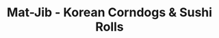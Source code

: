 ---
layout: place
title: "Mat-Jib - Korean Corndogs & Sushi Rolls"
permalink: /north-carolina/cary/mat-jib-korean-corndogs-sushi-rolls.html
stateAbbr: NC
stateName: North Carolina
cityName: Cary
seo:
  name: "Mat-Jib - Korean Corndogs & Sushi Rolls"
  type: Restaurant
  links: null
description: "Mat-Jib - Korean Corndogs & Sushi Rolls serves delicious sushi in Cary, North Carolina. Try fresh Japanese dishes for a great dining experience. "
place_id: ChIJk7RnISXtrIkRX5NF8oQz-IA
photos:
  - name: >-
      places/ChIJk7RnISXtrIkRX5NF8oQz-IA/photos/AeeoHcIdwA9sIZ_kzldLedItrKBwWemT6OUafG3awBmwVelsEQlSurbJj3oY65sR4pkFUW8MbuG5ovVaYnYemUgKPvsW-4zRiheLfevymR0Xr1VB4dH8Tt8nrnRBsaUQ1kkoVJ_-xqGSleEend7vjIzgEY4yyPZSXOXHYVBQooqyVHwpYRZ5ZIbMNI3JsY82T7dsk1avVQwJgD6VuqqaHSosGJsFhkoYFCx2ZJuUgX-pJWPsjwMFH179o5cxSMdJ7OHuvnuEa7b5sOU8FgNtqvVrmTRQrm0nwvR5_Rp6lWKLGbonRQ
    widthPx: 4032
    heightPx: 3024
    authorAttributions:
      - displayName: Mat-Jib - Korean Corndogs & Sushi Rolls
        uri: https://maps.google.com/maps/contrib/110336333604788414757
        photoUri: >-
          https://lh3.googleusercontent.com/a-/ALV-UjUXIjW9G6SC2HURkfJRXlJl-tTU_vjuUbq8I8CyoQwEikwmuO4=s100-p-k-no-mo
    flagContentUri: >-
      https://www.google.com/local/imagery/report/?cb_client=maps_api_places.places_api&image_key=!1e10!2sAF1QipOUoUcNLlVcbPzCJEt2Yf4w8Z5UtbH-VBdL_RMm&hl=en-US
    googleMapsUri: >-
      https://www.google.com/maps/place//data=!3m4!1e2!3m2!1sAF1QipOUoUcNLlVcbPzCJEt2Yf4w8Z5UtbH-VBdL_RMm!2e10!4m2!3m1!1s0x89aced252167b493:0x80f83384f245935f
  - name: >-
      places/ChIJk7RnISXtrIkRX5NF8oQz-IA/photos/AeeoHcK8aqvLQvd_K6IzVXcdtme1aPEhN_URky5xoUbcH2XxCRHNGFZEhm8KI0uaMc9crRnRR6faH7My1YYAzMu9HSzT2qp9W_bYBog8FzIIbBOblYK6k0LqQY4H0CmslJJFiMc3r2C9oPo5BW8eHZGd9z0HSLKCPCiABw__zptDAQfPtHXsHNdpu4h9FS522uzq49z0GopjRG-tIHtTFltQZI5R5g74zmoqS1sjlP53bMDOJHRwTRJPj9t26Zm9t6A_uPpEovD2j2DLzgvatbETZFKVf6lRAYCwF120Q_jocpkMrw
    widthPx: 4800
    heightPx: 2711
    authorAttributions:
      - displayName: Mat-Jib - Korean Corndogs & Sushi Rolls
        uri: https://maps.google.com/maps/contrib/110336333604788414757
        photoUri: >-
          https://lh3.googleusercontent.com/a-/ALV-UjUXIjW9G6SC2HURkfJRXlJl-tTU_vjuUbq8I8CyoQwEikwmuO4=s100-p-k-no-mo
    flagContentUri: >-
      https://www.google.com/local/imagery/report/?cb_client=maps_api_places.places_api&image_key=!1e10!2sAF1QipMubN4CxiMG7t1Sza5_OqDyBa8gRBCIvleWX1GI&hl=en-US
    googleMapsUri: >-
      https://www.google.com/maps/place//data=!3m4!1e2!3m2!1sAF1QipMubN4CxiMG7t1Sza5_OqDyBa8gRBCIvleWX1GI!2e10!4m2!3m1!1s0x89aced252167b493:0x80f83384f245935f
  - name: >-
      places/ChIJk7RnISXtrIkRX5NF8oQz-IA/photos/AeeoHcLJZWbfcrw9e-CkV5t24iG3D5c0U9DUajLR_y2xsnZrSqwUbIw8I9ra7ArW01kp5CCZar1PgBiea2WN_Xz_Md5AozY-l5nRlk9lG8PgWqKkrUcaUq2BZHt8TcsfD1dHcMhWhoXQgPBd5VznUZUmOljnWpzW9DS6uwQAupes0DoZwcJpdNxCroO0qlTjFuEGxeZ6Uvn7oIyeQt_JODdytx8c5NkWZ3lzHe_WgNnOsXOK4DlyIWoHMZPL6A6DdcjXxfaG1E2dSQP3O1nvYwbiqxNBVeRPxI3QlViVn5BkNVlqMlMeT5yGt63kz_-p90VZo5sV3gUTVRUvVOJTwil_kGJCbittKAoCjwCSp9EaI3GZJvEKFi0m38rvck5ihZyfj3TMYzbCP2SUC8ak91jiWMO1lMW9Ea2_h3P2FE_60QbUgA
    widthPx: 3072
    heightPx: 4080
    authorAttributions:
      - displayName: JoAnn Sleeper
        uri: https://maps.google.com/maps/contrib/117650048410018889607
        photoUri: >-
          https://lh3.googleusercontent.com/a-/ALV-UjW4ZEF3MIXbIf4k8wNcTaCINpBX5Wdc_RwsIT1Nq9wIoSxqinIy_g=s100-p-k-no-mo
    flagContentUri: >-
      https://www.google.com/local/imagery/report/?cb_client=maps_api_places.places_api&image_key=!1e10!2sCIHM0ogKEICAgIDx3_2leg&hl=en-US
    googleMapsUri: >-
      https://www.google.com/maps/place//data=!3m4!1e2!3m2!1sCIHM0ogKEICAgIDx3_2leg!2e10!4m2!3m1!1s0x89aced252167b493:0x80f83384f245935f
  - name: >-
      places/ChIJk7RnISXtrIkRX5NF8oQz-IA/photos/AeeoHcJAcaPRO-iCGuspErA6RyTTXMQFjQyxFCXpyGj9XjLBneAnfP1EfT9-Za9Ba8QL5KjHPuw01lVW2ooXaH_EGu4-HDQiKD_N2qpNjhzpW6vzrBx6TeaRckRvn2dbnkm38WfAFkpfunu_Zw6izyTzgMZYj2uZNHLPIl3rq-7pjTaRjYdzjvlF-xvsjA3mQzc9Wgqs8u2mICIFoyqhNta_Z8VBnm7JFVR3DOtn6xPSsicSESsTGuKZcrPrWAlixkQyI9AgY2YryrZp6tyNp5UGCe5ybniu62hPQW0rmbobLcSKO742YR1MRiBksYUviCXKgIYLfoqmE2UUIT0lcn4AjbPC10gF1EpF35mRPnQEx56X3nZk_0I8pi8FOQbB56S_vQU600FYESAS6KApRIttwRx8qnt5Q-iF9mFSq_HH7lIxd3eE
    widthPx: 4032
    heightPx: 3024
    authorAttributions:
      - displayName: Dynamite
        uri: https://maps.google.com/maps/contrib/115993844360955151664
        photoUri: >-
          https://lh3.googleusercontent.com/a/ACg8ocIq_yVlE0WbGNOYlOa7PmUUPCbZiBxoafK1HMp_dJeUgCjvGw=s100-p-k-no-mo
    flagContentUri: >-
      https://www.google.com/local/imagery/report/?cb_client=maps_api_places.places_api&image_key=!1e10!2sCIHM0ogKEICAgIDDj7zX3QE&hl=en-US
    googleMapsUri: >-
      https://www.google.com/maps/place//data=!3m4!1e2!3m2!1sCIHM0ogKEICAgIDDj7zX3QE!2e10!4m2!3m1!1s0x89aced252167b493:0x80f83384f245935f
  - name: >-
      places/ChIJk7RnISXtrIkRX5NF8oQz-IA/photos/AeeoHcLh33rSmhPoY1V8A7K5Szw538PX2nJ4yIk1n1sWgMtU7fF5R7syQrTIbPlkLx82pPy8Yf2GawfIslZ4OaQKJgM_9Q3A8PEXrzDJ78jf5K53QFq9e3kaObdnD_-xxZ9_uOU22Jq14nlGFRqOwpsdSvLYggNseW8bvm9At3ObsbAXp-b9sYAc36TyLpGToHTlk9fVpOkAotv3FZ9z7vYwk5WV4IIClwXIlYB3OxSAY0gd3ednIPbfkVxUXqx4Nn7XjssbxaL2AfNLD5IsZlYD6ObZvSppi3BxTcJvn7lKwagvp91XpD7UlLbOkETbqhSoluqK4n7grlURGBSgU7keE7_-f-8euRxDnXoNReFQrR9gfijU1EbIZbC4ILFRZzem8jHW1GGtdpZmvKolZeo3jxeuywckGGF6x_xgvSiyc8O20w
    widthPx: 3024
    heightPx: 4032
    authorAttributions:
      - displayName: Nellie
        uri: https://maps.google.com/maps/contrib/109679797542990051618
        photoUri: >-
          https://lh3.googleusercontent.com/a/ACg8ocLgxcLCWlJ72G1FtvbkRzF47h6hghBaV0UsLrMqekr9P3Ft-g=s100-p-k-no-mo
    flagContentUri: >-
      https://www.google.com/local/imagery/report/?cb_client=maps_api_places.places_api&image_key=!1e10!2sCIHM0ogKEICAgIDbh8LXEQ&hl=en-US
    googleMapsUri: >-
      https://www.google.com/maps/place//data=!3m4!1e2!3m2!1sCIHM0ogKEICAgIDbh8LXEQ!2e10!4m2!3m1!1s0x89aced252167b493:0x80f83384f245935f
  - name: >-
      places/ChIJk7RnISXtrIkRX5NF8oQz-IA/photos/AeeoHcJIQzdkw1ToLFYH4fvAzlknU9AlgsVgY-_iNqzd_rpPS29MTXq55mMPJnKjTfYGsXe5-Ft5sUZJljqRIbYuAPb1kT02H4JwfzNBa-ssT5OR7-qfyVHZPZgR2Swueu-07z8MxqWEQpB2KhR9LaGH06cLeBLwmthwH-_klpHrUb6c9uNu4oCwXdHobkCUTuhcKx-HTlVqVgPKXdHfMe-7iIuzoX1vsTrrf0kEZvizbg42SkDLoJ_qf01gz-uTWFH-yqxXyjeFU8Lzq9HGxdXKM0YrJc60m3oisLgxl2E-Jowr55kb9oZn7skxGpmU54MppvoGKL9U4r5KiqG484jgK0WKpVZyDY6OZ6uFr40_tym7hn92Nh-q97KF4qmTdRPIAryPt1RMZKFA3J0CO_N95077ZC7uaiI4ClheamcYDri-5BE
    widthPx: 4032
    heightPx: 3024
    authorAttributions:
      - displayName: Dynamite
        uri: https://maps.google.com/maps/contrib/115993844360955151664
        photoUri: >-
          https://lh3.googleusercontent.com/a/ACg8ocIq_yVlE0WbGNOYlOa7PmUUPCbZiBxoafK1HMp_dJeUgCjvGw=s100-p-k-no-mo
    flagContentUri: >-
      https://www.google.com/local/imagery/report/?cb_client=maps_api_places.places_api&image_key=!1e10!2sCIHM0ogKEICAgIDur_KfzwE&hl=en-US
    googleMapsUri: >-
      https://www.google.com/maps/place//data=!3m4!1e2!3m2!1sCIHM0ogKEICAgIDur_KfzwE!2e10!4m2!3m1!1s0x89aced252167b493:0x80f83384f245935f
  - name: >-
      places/ChIJk7RnISXtrIkRX5NF8oQz-IA/photos/AeeoHcJTIoEbiXPKQKDNtGtTtcVLKNaRiV_NOuOjM96K1FO8AO_smrlB9NCwmtxdPaqB-PiE_Wu9NbW643lLjtuHe6qtkaAIzeow0SjtTTEk1AZneSO2X_26KvPX4Q87iHn5RHHivy9w8wDS7SgE_Vts3IyROs04zvHqcJne27i1mLy_Usy_BgyrnvsOD9MeYaYvGdZHhOGlW2O-pWuSVgWmtyp9mx4_BAJZ-F072uRSY7FQ-kKh-oBQY7mYQaGo0VWALX4FsJcZC7I1KHZc4EyH8SjM4eUtyxGXoJupGwcS6KoKaQJwyUcoV_ayjJ6Ass1xtzC2XgKUqx2NYuJ5nTB7klrDqHsUrtImu-iuSmaJublvoamnG08123jYnGu143pgPuZyfaK6Db7_lLXsu2tui8xrSjyTQmFme505A39uSUdvFI4
    widthPx: 4000
    heightPx: 2250
    authorAttributions:
      - displayName: JM
        uri: https://maps.google.com/maps/contrib/100636339252627768120
        photoUri: >-
          https://lh3.googleusercontent.com/a-/ALV-UjWWvooiEBXl6qY7v5E8LuZlfyZvHGy-0-6VTgQaQHwJbybcoA4P=s100-p-k-no-mo
    flagContentUri: >-
      https://www.google.com/local/imagery/report/?cb_client=maps_api_places.places_api&image_key=!1e10!2sCIHM0ogKEICAgIDn7aWI7QE&hl=en-US
    googleMapsUri: >-
      https://www.google.com/maps/place//data=!3m4!1e2!3m2!1sCIHM0ogKEICAgIDn7aWI7QE!2e10!4m2!3m1!1s0x89aced252167b493:0x80f83384f245935f
  - name: >-
      places/ChIJk7RnISXtrIkRX5NF8oQz-IA/photos/AeeoHcLnzzPNPypvSSI66VLwlZyJ4E9knvcR6EnXPn5c_FB1K0wxDo7kPUYuUKoEYbQGMyoobIXLVEWnZphWNCKUH12aoF-73g6Ob3peYFHnv4Ip2ie_sVCcivo9BnYkJATeT5I2tSMdx3vz2NqlbSQOTFsRc4bz2k5FiIiSsV7bjKNrR9yLAj1peE4eozCbb0UabhFdXSniuqMgRdySUm7KLUUF9MZI6KLJDFyygy5f6o2zAgDGXX9C9zj5bl4s2K4x_nJlx6pvXqgGlzNGvaWfl1vo3zQIpzvkmxKHh05M1a6NHJYvxHa_LbHlpxlzE8c6Db69oHZN3--CeMhps9alL_JEVN6epuyqFp-4jhX1aArv4cW_lXG2f35vuYEuh1-M50zqMr8OqUZoUTKClVoDZuxhhWxw1mmY4pbXX4l9-FA
    widthPx: 2268
    heightPx: 4032
    authorAttributions:
      - displayName: Justin Zeng
        uri: https://maps.google.com/maps/contrib/109142728407718071239
        photoUri: >-
          https://lh3.googleusercontent.com/a-/ALV-UjVbwrWml2FIfLUsRaO9qaw8CG5Jybx0kcyWPQK2_LJNplABN6nI=s100-p-k-no-mo
    flagContentUri: >-
      https://www.google.com/local/imagery/report/?cb_client=maps_api_places.places_api&image_key=!1e10!2sCIHM0ogKEICAgIDn9vjAHQ&hl=en-US
    googleMapsUri: >-
      https://www.google.com/maps/place//data=!3m4!1e2!3m2!1sCIHM0ogKEICAgIDn9vjAHQ!2e10!4m2!3m1!1s0x89aced252167b493:0x80f83384f245935f
  - name: >-
      places/ChIJk7RnISXtrIkRX5NF8oQz-IA/photos/AeeoHcKCAbfhCg06iErPUWVbGXEgHl-elxUXxdrPS01hdmxpdrOs2EbyPzQGJteDkKfowzUPqJBgc3FrexZFbuYEVhEqrgsqd1i1sQg2DgB035vCiBx6tz-00xnIaIIgnItBiAUbMk37tIdQrIFXaxMHBYkaG_kEVoUX1N_oF4E3gvbiQ7GB0iwr0Gl0aSldww9EK3C8Zctxwn0hW3asqRR7NUTiIYjSbC2nH2GmAf3NNAwIJ9OPtwTb1wrhUe-CLhD40_KnD6gi6YI7fW7aijXyA5Z6vc8UixijMTkxh6mxcUPiOCb1er4G9CL9969NJBLMKflPlgljPTbTZtwV6AttoSaHMdDI4Om3IJyMQf4_7ZyM2xNRJecIIA4WmTQeGdyDXXFKlDM3RGP8xFYj4F_w6LRBRpt6zkUZoPAPzYzZnsiU6ho
    widthPx: 3072
    heightPx: 4080
    authorAttributions:
      - displayName: Janet Brock
        uri: https://maps.google.com/maps/contrib/108084703049949740627
        photoUri: >-
          https://lh3.googleusercontent.com/a-/ALV-UjW7Or6FGRbladlRmNI3DwQ4dUe-KwrpZOBq5acJ_W9vP4WC7d6e1Q=s100-p-k-no-mo
    flagContentUri: >-
      https://www.google.com/local/imagery/report/?cb_client=maps_api_places.places_api&image_key=!1e10!2sCIHM0ogKEICAgICBz-HFjgE&hl=en-US
    googleMapsUri: >-
      https://www.google.com/maps/place//data=!3m4!1e2!3m2!1sCIHM0ogKEICAgICBz-HFjgE!2e10!4m2!3m1!1s0x89aced252167b493:0x80f83384f245935f
  - name: >-
      places/ChIJk7RnISXtrIkRX5NF8oQz-IA/photos/AeeoHcJKFMjMj-03c9IrYYK5y9YRI9QqDURlR7GhbJ3l7pTtEYCdUsrcFmM-gni6McE-ND7lBcP-BaKX44fCxC62BXl6UtnWb7tcf8iOYvhXq9C80Zf2bfuNGZg7fsOqpkOsebXh_Tri5aqkM3OOs3BHca6YGzwsSp6tEs3sPAYPYe-GD4KrnnpA1kukJ_h5XgaIAOf1wEj9hIcF8dNwegz5xyZv4tRQIiHCAoi4h9dfbC88hRTxMDh5iSbDYxoaWxVKLO6rNU2_xW8F46---S-cWCVnBQ7-hA058sdX9hCk-w7BiMHlTplZ9fDzqoAQkRkgyNuhnAnz0lGdCDkinIdlh3nl8JXbhr7uSY8QFnXnvXbvea3FI_nEW3Flp2SqSNlaThpGqjWFk-sBMxsKfy8Y-ILtCBYVcnRe_BeVzUSG_mo
    widthPx: 1290
    heightPx: 1486
    authorAttributions:
      - displayName: May May Baradi
        uri: https://maps.google.com/maps/contrib/101610739873921480040
        photoUri: >-
          https://lh3.googleusercontent.com/a/ACg8ocKTg1fFXSKGzh_4hG-KEdIIg7Uwl6-M_lEAktv91deZnUd6RA=s100-p-k-no-mo
    flagContentUri: >-
      https://www.google.com/local/imagery/report/?cb_client=maps_api_places.places_api&image_key=!1e10!2sCIHM0ogKEICAgMDgqoyrHQ&hl=en-US
    googleMapsUri: >-
      https://www.google.com/maps/place//data=!3m4!1e2!3m2!1sCIHM0ogKEICAgMDgqoyrHQ!2e10!4m2!3m1!1s0x89aced252167b493:0x80f83384f245935f
address: 1961 High House Rd, Cary, NC 27519, USA
street: 1961 High House Rd
city: Cary
state: NC
zip: '27519'
country: USA
neighborhood: null
latitude: '35.789092'
longitude: '-78.849110'
accessibility_options:
  wheelchairAccessibleParking: true
  wheelchairAccessibleEntrance: true
  wheelchairAccessibleRestroom: true
  wheelchairAccessibleSeating: true
business_status: OPERATIONAL
name: Mat-Jib - Korean Corndogs & Sushi Rolls
google_maps_links:
  directionsUri: >-
    https://www.google.com/maps/dir//''/data=!4m7!4m6!1m1!4e2!1m2!1m1!1s0x89aced252167b493:0x80f83384f245935f!3e0
  placeUri: https://maps.google.com/?cid=9293234477172364127
  writeAReviewUri: >-
    https://www.google.com/maps/place//data=!4m3!3m2!1s0x89aced252167b493:0x80f83384f245935f!12e1
  reviewsUri: >-
    https://www.google.com/maps/place//data=!4m4!3m3!1s0x89aced252167b493:0x80f83384f245935f!9m1!1b1
  photosUri: >-
    https://www.google.com/maps/place//data=!4m3!3m2!1s0x89aced252167b493:0x80f83384f245935f!10e5
primary_type: Restaurant
opening_hours: null
secondary_opening_hours: null
phone: null
price_level: null
price_range: null
rating: null
rating_count: 0
website: null
reviews: null
parking_options: null
payment_options: null
allow_dogs: null
curbside_pickup: null
delivery: null
dine_in: null
good_for_children: null
good_for_groups: null
good_for_sports: null
live_music: null
menu_for_children: null
outdoor_seating: null
reservable: null
restroom: null
serves_beer: null
serves_breakfast: null
serves_brunch: null
serves_cocktails: null
serves_coffee: null
serves_dinner: null
serves_dessert: null
serves_lunch: null
serves_vegetarian_food: null
serves_wine: null
takeout: null
update_category: pro
summary: null

---